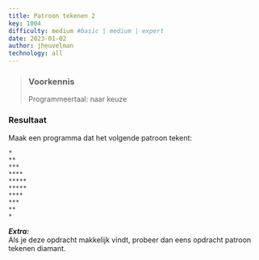 ```yaml
---
title: Patroon tekenen 2
key: 1004
difficulty: medium #basic | medium | expert
date: 2023-01-02
author: jheuvelman
technology: all
---
```






> ### Voorkennis
> Programmeertaal: naar keuze

### Resultaat
Maak een programma dat het volgende patroon tekent:

```shell
*
**
***
****
*****
*****
****
***
**
*
```

***Extra:***  
Als je deze opdracht makkelijk vindt, probeer dan eens opdracht patroon
tekenen diamant.
